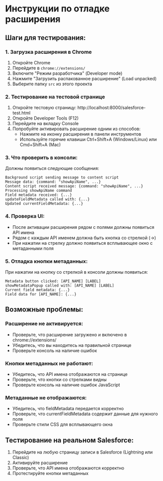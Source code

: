 # Инструкции по отладке расширения

## Шаги для тестирования:

### 1. Загрузка расширения в Chrome
1. Откройте Chrome
2. Перейдите в `chrome://extensions/`
3. Включите "Режим разработчика" (Developer mode)
4. Нажмите "Загрузить распакованное расширение" (Load unpacked)
5. Выберите папку `src` из этого проекта

### 2. Тестирование на тестовой странице
1. Откройте тестовую страницу: http://localhost:8000/salesforce-test.html
2. Откройте Developer Tools (F12)
3. Перейдите на вкладку Console
4. Попробуйте активировать расширение одним из способов:
   - Нажмите на иконку расширения в панели инструментов
   - Используйте горячие клавиши Ctrl+Shift+A (Windows/Linux) или Cmd+Shift+A (Mac)

### 3. Что проверить в консоли:
Должны появиться следующие сообщения:
```
Background script sending message to content script
Message data: {command: "showApiName", ...}
Content script received message: {command: "showApiName", ...}
Processing showApiName command
Field metadata received: {...}
updateFieldMetadata called with: {...}
Updated currentFieldMetadata: {...}
```

### 4. Проверка UI:
- После активации расширения рядом с полями должны появиться API имена
- Рядом с каждым API именем должна быть кнопка со стрелкой (→)
- При нажатии на стрелку должно появиться всплывающее окно с метаданными поля

### 5. Отладка кнопки метаданных:
При нажатии на кнопку со стрелкой в консоли должны появиться:
```
Metadata button clicked: [API_NAME] [LABEL]
showMetadataPopup called with: [API_NAME] [LABEL]
Current field metadata: {...}
Field data for [API_NAME]: {...}
```

## Возможные проблемы:

### Расширение не активируется:
- Проверьте, что расширение загружено и включено в chrome://extensions/
- Убедитесь, что вы находитесь на правильной странице
- Проверьте консоль на наличие ошибок

### Кнопки метаданных не работают:
- Убедитесь, что API имена отображаются на странице
- Проверьте, что кнопки со стрелками видны
- Проверьте консоль на наличие ошибок JavaScript

### Метаданные не отображаются:
- Убедитесь, что fieldMetadata передается корректно
- Проверьте, что currentFieldMetadata содержит данные для нужного поля
- Проверьте стили CSS для всплывающего окна

## Тестирование на реальном Salesforce:
1. Перейдите на любую страницу записи в Salesforce (Lightning или Classic)
2. Активируйте расширение
3. Проверьте, что API имена отображаются корректно
4. Протестируйте кнопки метаданных